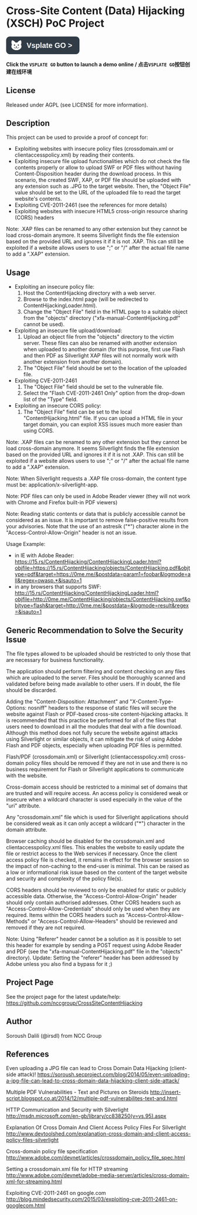 Cross-Site Content (Data) Hijacking (XSCH) PoC Project 
=======================================

<a href="https://www.vsplate.com/?github=vulnspy/CrossSiteContentHijacking"><img alt="VSPLATE GO" src="https://raw.githubusercontent.com/vsplate/images/master/vsgo_btn.png" width="200px"></a>

**Click the `VSPLATE GO` button to launch a demo online / 点击`VSPLATE GO`按钮创建在线环境**

License
-------
Released under AGPL (see LICENSE for more information).

Description
-----------
This project can be used to provide a proof of concept for:
- Exploiting websites with insecure policy files (crossdomain.xml or clientaccesspolicy.xml) by reading their contents.
- Exploiting insecure file upload functionalities which do not check the file contents properly or allow to upload SWF or PDF files without having Content-Disposition header during the download process. In this scenario, the created SWF, XAP, or PDF file should be uploaded with any extension such as .JPG to the target website. Then, the "Object File" value should be set to the URL of the uploaded file to read the target website's contents.
- Exploiting CVE-2011-2461 (see the references for more details)
- Exploiting websites with insecure HTML5 cross-origin resource sharing (CORS) headers

Note: .XAP files can be renamed to any other extension but they cannot be load cross-domain anymore. It seems Silverlight finds the file extension based on the provided URL and ignores it if it is not .XAP. This can still be exploited if a website allows users to use ";" or "/" after the actual file name to add a ".XAP" extension.


Usage
-----
- Exploiting an insecure policy file:
  1) Host the ContentHijacking directory with a web server.
  2) Browse to the index.html page (will be redirected to ContentHijackingLoader.html).
  3) Change the "Object File" field in the HTML page to a suitable object from the "objects" directory ("xfa-manual-ContentHijacking.pdf" cannot be used).
- Exploiting an insecure file upload/download: 
  1) Upload an object file from the "objects" directory to the victim server. These files can also be renamed with another extension when uploaded to another domain (for this purpose, first use Flash and then PDF as Silverlight XAP files will not normally work with another extension from another domain).
  2) The "Object File" field should be set to the location of the uploaded file.
- Exploiting CVE-2011-2461
  1) The "Object File" field should be set to the vulnerable file.
  2) Select the "Flash CVE-2011-2461 Only" option from the drop-down list of the "Type" field.
- Exploiting an insecure CORS policy:
  1) The "Object File" field can be set to the local "ContentHijacking.html" file. If you can upload a HTML file in your target domain, you can exploit XSS issues much more easier than using CORS.
  
Note: .XAP files can be renamed to any other extension but they cannot be load cross-domain anymore. It seems Silverlight finds the file extension based on the provided URL and ignores it if it is not .XAP. This can still be exploited if a website allows users to use ";" or "/" after the actual file name to add a ".XAP" extension.

Note: When Silverlight requests a .XAP file cross-domain, the content type must be: application/x-silverlight-app.

Note: PDF files can only be used in Adobe Reader viewer (they will not work with Chrome and Firefox built-in PDF viewers)

Note: Reading static contents or data that is publicly accessible cannot be considered as an issue. It is important to remove false-positive results from your advisories. Note that the use of an astresik ("*") character alone in the "Access-Control-Allow-Origin" header is not an issue.

Usage Example:
- in IE with Adobe Reader:
https://15.rs/ContentHijacking/ContentHijackingLoader.html?objfile=https://15.rs/ContentHijacking/objects/ContentHijacking.pdf&objtype=pdf&target=https://0me.me/&postdata=param1=foobar&logmode=all&regex=owasp.*&isauto=1
- in any browsers that supports SWF:
http://15.rs/ContentHijacking/ContentHijackingLoader.html?objfile=http://0me.me/ContentHijacking/objects/ContentHijacking.swf&objtype=flash&target=http://0me.me/&postdata=&logmode=result&regex=&isauto=1

Generic Recommendation to Solve the Security Issue
--------------------------------------------------
The file types allowed to be uploaded should be restricted to only those that are necessary for business functionality.

The application should perform filtering and content checking on any files which are uploaded to the server. Files should be thoroughly scanned and validated before being made available to other users. If in doubt, the file should be discarded.

Adding the "Content-Disposition: Attachment" and "X-Content-Type-Options: nosniff" headers to the response of static files will secure the website against Flash or PDF-based cross-site content-hijacking attacks. It is recommended that this practice be performed for all of the files that users need to download in all the modules that deal with a file download. Although this method does not fully secure the website against attacks using Silverlight or similar objects, it can mitigate the risk of using Adobe Flash and PDF objects, especially when uploading PDF files is permitted.

Flash/PDF (crossdomain.xml) or Silverlight (clientaccesspolicy.xml) cross-domain policy files should be removed if they are not in use and there is no business requirement for Flash or Silverlight applications to communicate with the website.

Cross-domain access should be restricted to a minimal set of domains that are trusted and will require access. An access policy is considered weak or insecure when a wildcard character is used especially in the value of the "uri" attribute.

Any "crossdomain.xml" file which is used for Silverlight applications should be considered weak as it can only accept a wildcard ("*") character in the domain attribute.

Browser caching should be disabled for the corssdomain.xml and clientaccesspolicy.xml files. This enables the website to easily update the file or restrict access to the Web services if necessary. Once the client access policy file is checked, it remains in effect for the browser session so the impact of non-caching to the end-user is minimal. This can be raised as a low or informational risk issue based on the content of the target website and security and complexity of the policy file(s).

CORS headers should be reviewed to only be enabled for static or publicly accessible data. Otherwise, the "Access-Control-Allow-Origin" header should only contain authorised addresses. Other CORS headers such as "Access-Control-Allow-Credentials" should only be used when they are required. Items within the CORS headers such as "Access-Control-Allow-Methods" or "Access-Control-Allow-Headers" should be reviewed and removed if they are not required.

Note: Using "Referer" header cannot be a solution as it is possible to set this header for example by sending a POST request using Adobe Reader and PDF (see the "xfa-manual-ContentHijacking.pdf" file in the "objects" directory). Update: Setting the "referer" header has been addressed by Adobe unless you also find a bypass for it ;)

Project Page
------------
See the project page for the latest update/help: https://github.com/nccgroup/CrossSiteContentHijacking

Author
------
Soroush Dalili (@irsdl) from NCC Group

References
----------
Even uploading a JPG file can lead to Cross Domain Data Hijacking (client-side attack)!
https://soroush.secproject.com/blog/2014/05/even-uploading-a-jpg-file-can-lead-to-cross-domain-data-hijacking-client-side-attack/

Multiple PDF Vulnerabilities - Text and Pictures on Steroids
http://insert-script.blogspot.co.at/2014/12/multiple-pdf-vulnerabilites-text-and.html

HTTP Communication and Security with Silverlight
http://msdn.microsoft.com/en-gb/library/cc838250(v=vs.95).aspx

Explanation Of Cross Domain And Client Access Policy Files For Silverlight
http://www.devtoolshed.com/explanation-cross-domain-and-client-access-policy-files-silverlight

Cross-domain policy file specification
http://www.adobe.com/devnet/articles/crossdomain_policy_file_spec.html

Setting a crossdomain.xml file for HTTP streaming
http://www.adobe.com/devnet/adobe-media-server/articles/cross-domain-xml-for-streaming.html

Exploiting CVE-2011-2461 on google.com
http://blog.mindedsecurity.com/2015/03/exploiting-cve-2011-2461-on-googlecom.html
